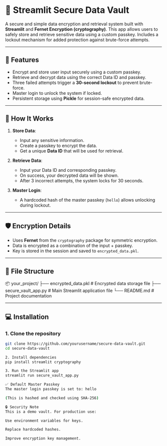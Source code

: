 # 🔐 Streamlit Secure Data Vault

A secure and simple data encryption and retrieval system built with **Streamlit** and **Fernet Encryption (cryptography)**. This app allows users to safely store and retrieve sensitive data using a custom passkey. Includes a lockout mechanism for added protection against brute-force attempts.

---

## 🚀 Features

- Encrypt and store user input securely using a custom passkey.
- Retrieve and decrypt data using the correct Data ID and passkey.
- Three failed attempts trigger a **30-second lockout** to prevent brute-force.
- Master login to unlock the system if locked.
- Persistent storage using **Pickle** for session-safe encrypted data.

---

## 🔧 How It Works

1. **Store Data**:
   - Input any sensitive information.
   - Create a passkey to encrypt the data.
   - Get a unique **Data ID** that will be used for retrieval.

2. **Retrieve Data**:
   - Input your Data ID and corresponding passkey.
   - On success, your decrypted data will be shown.
   - After 3 incorrect attempts, the system locks for 30 seconds.

3. **Master Login**:
   - A hardcoded hash of the master passkey (`hello`) allows unlocking during lockout.

---

## 🛡️ Encryption Details

- Uses **Fernet** from the `cryptography` package for symmetric encryption.
- Data is encrypted as a combination of the input + passkey.
- Key is stored in the session and saved to `encrypted_data.pkl`.

---

## 📁 File Structure

📦 your_project/ ├── encrypted_data.pkl # Encrypted data storage file ├── secure_vault_app.py # Main Streamlit application file └── README.md # Project documentation 


---

## 💻 Installation

### 1. Clone the repository
```bash
git clone https://github.com/yourusername/secure-data-vault.git
cd secure-data-vault

2. Install dependencies
pip install streamlit cryptography

3. Run the Streamlit app
streamlit run secure_vault_app.py

✅ Default Master Passkey
The master login passkey is set to: hello

(This is hashed and checked using SHA-256)

🔒 Security Note
This is a demo vault. For production use:

Use environment variables for keys.

Replace hardcoded hashes.

Improve encryption key management.
